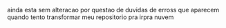 ainda esta sem alteracao por questao de duvidas de erross que aparecem quando tento transformar meu repositorio pra irpra nuvem
